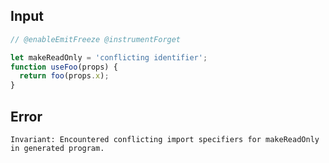 
## Input

```javascript
// @enableEmitFreeze @instrumentForget

let makeReadOnly = 'conflicting identifier';
function useFoo(props) {
  return foo(props.x);
}

```


## Error

```
Invariant: Encountered conflicting import specifiers for makeReadOnly in generated program.
```
          
      